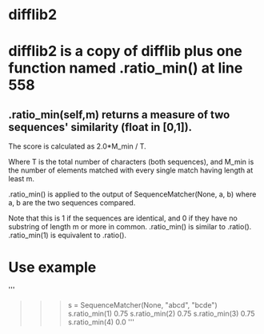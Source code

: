 # difflib2
# difflib2 is a copy of difflib plus one function named .ratio_min() at line 558

## .ratio_min(self,m) returns a measure of two sequences' similarity (float in [0,1]).

The score is calculated as 2.0*M_min / T.

Where T is the total number of characters (both sequences), and
M_min is the number of elements matched with every single match having length at least m. 

.ratio_min() is applied to the output of SequenceMatcher(None, a, b) where a, b are the two sequences compared.

Note that this is 1 if the sequences are identical, and 0 if
they have no substring of length m or more in common.
.ratio_min() is similar to .ratio(). 
.ratio_min(1) is equivalent to .ratio().

# Use example
'''
>>> s = SequenceMatcher(None, "abcd", "bcde")
>>> s.ratio_min(1)
0.75
>>> s.ratio_min(2)
0.75
>>> s.ratio_min(3)
0.75
>>> s.ratio_min(4)
0.0
'''
        
